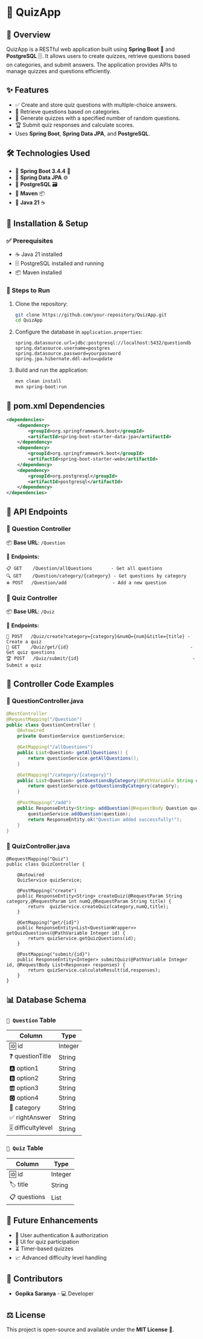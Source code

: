 # 🎯 QuizApp

## 📝 Overview
QuizApp is a RESTful web application built using **Spring Boot** 🚀 and **PostgreSQL** 🗄️. It allows users to create quizzes, retrieve questions based on categories, and submit answers. The application provides APIs to manage quizzes and questions efficiently.

## ✨ Features
- ✅ Create and store quiz questions with multiple-choice answers.
- 📂 Retrieve questions based on categories.
- 🎲 Generate quizzes with a specified number of random questions.
- 🏆 Submit quiz responses and calculate scores.
- Uses **Spring Boot**, **Spring Data JPA**, and **PostgreSQL**.

## 🛠️ Technologies Used
- 🔹 **Spring Boot 3.4.4** 🌱
- 🔹 **Spring Data JPA** ⚙️
- 🔹 **PostgreSQL** 🗃️
- 🔹 **Maven** 📦
- 🔹 **Java 21** ☕

## 📌 Installation & Setup
### ✅ Prerequisites
- ☕ Java 21 installed
- 🗄️ PostgreSQL installed and running
- 📦 Maven installed

### 🚀 Steps to Run
1. Clone the repository:
   ```sh
   git clone https://github.com/your-repository/QuizApp.git
   cd QuizApp
   ```

2. Configure the database in `application.properties`:
   ```properties
   spring.datasource.url=jdbc:postgresql://localhost:5432/questiondb
   spring.datasource.username=postgres
   spring.datasource.password=yourpassword
   spring.jpa.hibernate.ddl-auto=update
   ```

3. Build and run the application:
   ```sh
   mvn clean install
   mvn spring-boot:run
   ```

## 📌 pom.xml Dependencies
```xml
<dependencies>
    <dependency>
        <groupId>org.springframework.boot</groupId>
        <artifactId>spring-boot-starter-data-jpa</artifactId>
    </dependency>
    <dependency>
        <groupId>org.springframework.boot</groupId>
        <artifactId>spring-boot-starter-web</artifactId>
    </dependency>
    <dependency>
        <groupId>org.postgresql</groupId>
        <artifactId>postgresql</artifactId>
    </dependency>
</dependencies>
```

## 📌 API Endpoints
### 📌 Question Controller
📦 **Base URL**: `/Question`

📝 **Endpoints:**
```
📋 GET    /Question/allQuestions       - Get all questions
🔍 GET    /Question/category/{category} - Get questions by category
➕ POST   /Question/add                 - Add a new question
```

### 🎯 Quiz Controller
📦 **Base URL**: `/Quiz`

📝 **Endpoints:**
```
📝 POST   /Quiz/create?category={category}&numQ={num}&title={title} - Create a quiz
📄 GET    /Quiz/get/{id}                                             - Get quiz questions
🏆 POST   /Quiz/submit/{id}                                          - Submit a quiz
```

## 📌 Controller Code Examples
### 📌 QuestionController.java
```java
@RestController
@RequestMapping("/Question")
public class QuestionController {
    @Autowired
    private QuestionService questionService;

    @GetMapping("/allQuestions")
    public List<Question> getAllQuestions() {
        return questionService.getAllQuestions();
    }

    @GetMapping("/category/{category}")
    public List<Question> getQuestionsByCategory(@PathVariable String category) {
        return questionService.getQuestionsByCategory(category);
    }

    @PostMapping("/add")
    public ResponseEntity<String> addQuestion(@RequestBody Question question) {
        questionService.addQuestion(question);
        return ResponseEntity.ok("Question added successfully!");
    }
}
```
### 📌 QuizController.java
```
@RequestMapping("Quiz")
public class QuizController {

    @Autowired
    QuizService quizService;

    @PostMapping("create")
    public ResponseEntity<String> createQuiz(@RequestParam String category,@RequestParam int numQ,@RequestParam String title) {
        return  quizService.createQuiz(category,numQ,title);
    }

    @GetMapping("get/{id}")
    public ResponseEntity<List<QuestionWrapper>> getQuizQuestions(@PathVariable Integer id) {
        return quizService.getQuizQuestions(id);
    }

    @PostMapping("submit/{id}")
    public ResponseEntity<Integer> submitQuiz(@PathVariable Integer id, @RequestBody List<Response> responses) {
        return quizService.calculateResult(id,responses);
    }
}
```
## 📊 Database Schema
### `📄 Question` Table
| Column          | Type    |
|----------------|---------|
| 🆔 id             | Integer |
| ❓ questionTitle  | String  |
| 🅰️ option1        | String  |
| 🅱️ option2        | String  |
| 🆎 option3        | String  |
| 🅾️ option4        | String  |
| 📂 category       | String  |
| ✅ rightAnswer    | String  |
| 🎚 difficultylevel| String  |

### `📝 Quiz` Table
| Column   | Type      |
|----------|----------|
| 🆔 id       | Integer  |
| 🏷 title    | String   |
| 📋 questions| List<Question> |

## 🚀 Future Enhancements
- 🔐 User authentication & authorization
- 🎨 UI for quiz participation
- ⏳ Timer-based quizzes
- 📈 Advanced difficulty level handling

## 👥 Contributors
- **Gopika Saranya** - 💻 Developer

## ⚖️ License
This project is open-source and available under the **MIT License** 📜.

